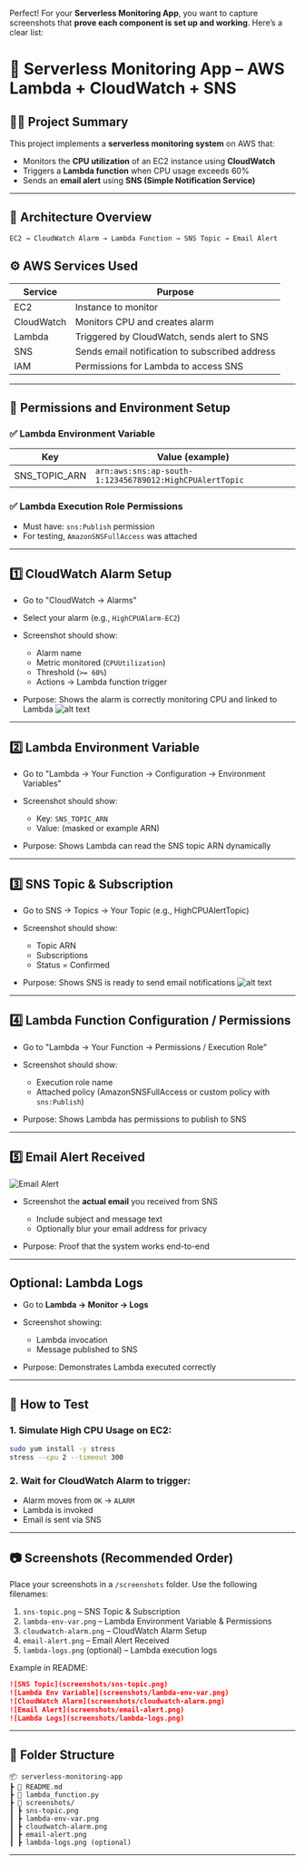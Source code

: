 


Perfect! For your **Serverless Monitoring App**, you want to capture screenshots that **prove each component is set up and working**. Here’s a clear list:

# 📡 Serverless Monitoring App – AWS Lambda + CloudWatch + SNS

## 👨‍💻 Project Summary

This project implements a **serverless monitoring system** on AWS that:

* Monitors the **CPU utilization** of an EC2 instance using **CloudWatch**
* Triggers a **Lambda function** when CPU usage exceeds 60%
* Sends an **email alert** using **SNS (Simple Notification Service)**

---

## 🧩 Architecture Overview

```
EC2 → CloudWatch Alarm → Lambda Function → SNS Topic → Email Alert
```
## ⚙️ AWS Services Used

| Service    | Purpose                                        |
| ---------- | ---------------------------------------------- |
| EC2        | Instance to monitor                            |
| CloudWatch | Monitors CPU and creates alarm                 |
| Lambda     | Triggered by CloudWatch, sends alert to SNS    |
| SNS        | Sends email notification to subscribed address |
| IAM        | Permissions for Lambda to access SNS           |

---

## 🔐 Permissions and Environment Setup

### ✅ Lambda Environment Variable

| Key             | Value (example)                                         |
| --------------- | ------------------------------------------------------- |
| SNS\_TOPIC\_ARN | `arn:aws:sns:ap-south-1:123456789012:HighCPUAlertTopic` |

### ✅ Lambda Execution Role Permissions

* Must have: `sns:Publish` permission
* For testing, `AmazonSNSFullAccess` was attached

---

## 1️⃣ CloudWatch Alarm Setup

* Go to "CloudWatch → Alarms"
* Select your alarm (e.g., `HighCPUAlarm-EC2`)
* Screenshot should show:

  * Alarm name
  * Metric monitored (`CPUUtilization`)
  * Threshold (`>= 60%`)
  * Actions → Lambda function trigger
* Purpose: Shows the alarm is correctly monitoring CPU and linked to Lambda
![alt text](<Screenshot 2025-09-08 134244.png>)
---

## 2️⃣ Lambda Environment Variable

* Go to "Lambda → Your Function → Configuration → Environment Variables"
* Screenshot should show:

  * Key: `SNS_TOPIC_ARN`
  * Value: (masked or example ARN)
* Purpose: Shows Lambda can read the SNS topic ARN dynamically

---

## 3️⃣ SNS Topic & Subscription

* Go to SNS → Topics → Your Topic (e.g., HighCPUAlertTopic)
* Screenshot should show:

  * Topic ARN
  * Subscriptions
  * Status = Confirmed
* Purpose: Shows SNS is ready to send email notifications
![alt text](<Screenshot 2025-09-08 134212.png>)
---

## 4️⃣ **Lambda Function Configuration / Permissions**

* Go to "Lambda → Your Function → Permissions / Execution Role"
* Screenshot should show:

  * Execution role name
  * Attached policy (AmazonSNSFullAccess or custom policy with `sns:Publish`)
* Purpose: Shows Lambda has permissions to publish to SNS

---

## 5️⃣ **Email Alert Received**
![Email Alert](Email_screenshot/email-alert.png)

* Screenshot the **actual email** you received from SNS

  * Include subject and message text
  * Optionally blur your email address for privacy
* Purpose: Proof that the system works end-to-end

---

## Optional: **Lambda Logs**

* Go to **Lambda → Monitor → Logs**
* Screenshot showing:

  * Lambda invocation
  * Message published to SNS
* Purpose: Demonstrates Lambda executed correctly

---

## 🧪 How to Test

### 1. Simulate High CPU Usage on EC2:

```bash
sudo yum install -y stress
stress --cpu 2 --timeout 300
```

### 2. Wait for CloudWatch Alarm to trigger:

* Alarm moves from `OK` → `ALARM`
* Lambda is invoked
* Email is sent via SNS

---

## 📷 Screenshots (Recommended Order)

Place your screenshots in a `/screenshots` folder. Use the following filenames:

1. `sns-topic.png` – SNS Topic & Subscription
2. `lambda-env-var.png` – Lambda Environment Variable & Permissions
3. `cloudwatch-alarm.png` – CloudWatch Alarm Setup
4. `email-alert.png` – Email Alert Received
5. `lambda-logs.png` (optional) – Lambda execution logs

Example in README:

```markdown
![SNS Topic](screenshots/sns-topic.png)
![Lambda Env Variable](screenshots/lambda-env-var.png)
![CloudWatch Alarm](screenshots/cloudwatch-alarm.png)
![Email Alert](screenshots/email-alert.png)
![Lambda Logs](screenshots/lambda-logs.png)
```

---

## 📁 Folder Structure

```
📦 serverless-monitoring-app
┣ 📄 README.md
┣ 📄 lambda_function.py
┣ 📂 screenshots/
┃ ┣ sns-topic.png
┃ ┣ lambda-env-var.png
┃ ┣ cloudwatch-alarm.png
┃ ┣ email-alert.png
┃ ┣ lambda-logs.png (optional)
```

---

